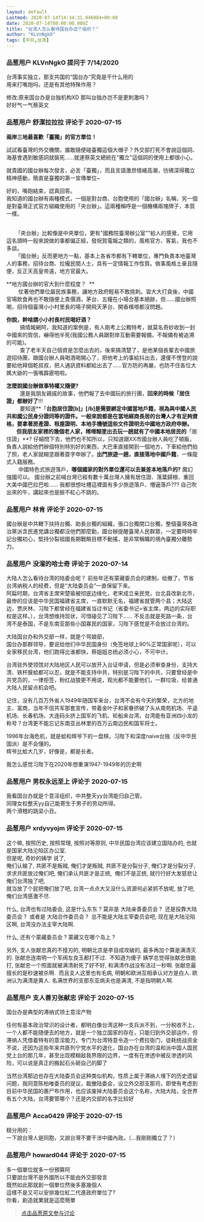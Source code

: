 ```yaml
---
layout: default
Lastmod: 2020-07-14T14:34:31.946984+00:00
date: 2020-07-14T00:00:00.000Z
title: "台湾人怎么看待国台办这个组织？"
author: "KLVnNgkO"
tags: [中共,台湾]
---
```



### 品葱用户 **KLVnNgkO** 提问于 7/14/2020
    
台湾事实独立，那支共国的“国台办”究竟是干什么用的  
用来打嘴炮吗，还是有其他特殊作用？  
  
修改:原来国台办是台独机构XD 那叫台独办岂不是更刺激吗？  
好好气一气蔡英文
    
                

### 品葱用户 **舒潔拉拉拉** 评论于 2020-07-15
        
**兩岸三地最喜歡「臺獨」的官方單位！**  
  
試試看臺灣的外交機關，誰敢隨便碰臺獨這個大帽子？外交部打死不會說這個詞、海基會遇到敏感詞就裝死……就連蔡英文總統在"獨立"這個詞的使用上都很小心。  
  
就貴國的國台辦每次發言，必言「臺獨」，而且言語激昂情緒高潮，彷彿深得獨立精神感動，簡直是臺獨的第一宣傳單位~  
  
  
  
  
好的，嘴砲結束，認真回答。  
我知道的國台辦有兩種模式，一個是對台商、台胞使用的「國台辦」名稱，另一個是對臺灣正式官方組織使用的「央台辦」。這兩種稱呼是一個機構兩塊牌子，本質一樣。  
       
  
      「央台辦」比較像是中央單位，更有"國務院臺灣辦公室""給人的感覺，它用這名頭時一般來說做的事都偏正經，發祝賀電報之類的，風格官方、客氣，我也不多談。  
      「國台辦」反而更地方一點，基本上各省市都有下轄單位，專門負責本地臺灣人的事務，招待台商、拉攏民間人士，具有一定情報工作性質。做事風格土豪且隨便，反正天高皇帝遠，地方官最大。  
  
**地方國台辦的官大到什麼程度？  **  
        仗著他們單位屬民族事務，讓地方政府輕易不敢挑刺。習大大打貪後，中國官場飲食再也不敢隨便上貴價酒，茅台、五糧在小場合基本絕跡，但……國台辦照喝，招待個臺灣小小村里長的場子開飛天茅台、開香檳塔都沒問題。  
  
**你說，幹啥請小小村長村民喝好酒？**  
         搞情報網阿，我知道的案例是，有人剛考上公務特考，就莫名奇妙收到一封中國來的賀信，嚇得他半死(我國公務人員跟對岸互動需要報備，不報備有被追溯的可能)。  
         查了老半天自己個資是怎麼出去的，後來搞清楚了，是他某個長輩去中國旅遊招待團，跟國台辦人員喝酒喝開心了，把他考上的事給抖出去，還傻不愣登的說要給他拜個乾叔叔，把人通訊資料都給出去了……官方防的再嚴，也防不住各位大媽大爺的一張嘴霹靂啪啦。  
  
**怎麼說國台辦做事特權又隨便?**  
         還是我朋友親戚的故事，他們報了去中國玩的旅行團，**回來的時候「居住證」都辦好了**!!!   
         要知道**「****台胞居住證\[b\]」**\[/b\]是需要綁定**中國當地戶籍**，視為與中國人民共和國公民身分證同等的證件。一般來說都是在當地經商長居的台灣人才有足夠資格，要拿著房產證、租屋證明、本地手機號這些文件證明去中國地方政府申辦。  
        但我朋友家裡的幾個老人家，稀哩糊塗出去玩一趟就有了中國本地居民的**「居住證」**? 仔細問下去，他們也不知所以，只知道跟XX市國台辦人員吃了頓飯，負責人說給他們辦個特別特別好的東西，大巴車直接開到一個地方，下車給他們拍了照，老人家就糊塗跟著簽字申辦了。**出門旅遊一趟，直接落地中國戶籍**，一條龍式入籍服務。  
        中國特色式旅遊落戶，**哪個國家的對外單位還可以去兼差本地落戶的?** 魔幻強國可以。 國台辦之前喊台灣已經有數十萬台灣人擁有居住證、落葉歸根、重回大美中國巴拉巴啦...... 我都很想吐槽這裡面有多少旅遊落戶、懵逼落戶??? 自己吹出來的牛，講起來也是臉不紅心不跳的。
        
                

### 品葱用户 **林肯** 评论于 2020-07-15
        
國台辦是中共轄下扶持台獨、助長台獨的組織，張口台獨閉口台獨，整個臺灣各政治黨派含民進党講台獨都沒他們那麼勤，國台辦提醒臺灣人民群眾，一定要時時牢記台獨初心，堅持分裂祖國長期戰略目標不動搖，是非常稱職的境內臺獨分離勢力。
        
                

### 品葱用户 **没溜的哈士奇** 评论于 2020-07-14
        
大陆人怎么看待台湾的陆委会呢？ 前些年还有蒙藏委员会的建制，给撤了，节省台湾纳税人的经费，但是“大陆委员会”一直保留下来。   
阿扁时期，台湾省主席宋楚瑜被彻底边缘化，老宋成立亲民党，台北县改新北市，最惨的应该是中华民国福建省主席，一直默默无名，福建省就管两个县；大陆这边，贾庆林、习陛下都曾经在福建省当过书记（省委书记=省主席，两边的实际职权是这样。），台湾想维持现状，可惜碰见了习陛下…… 不反击就是死路一条，台湾不是泰国，不是东南亚那些小国寡民的国家，习陛下感觉是不会放过台湾的。  
  
大陆国台办和外交部一样，就是个骂娘部，  
国台办那群领导，要说给他们中华民国身份（免签地球上90%正常国家呢），可以全家移民台湾，他们跑得比谁都快，蔡姐姐总统必须小心，不可中计。  
  
台湾驻外使领馆对大陆地区人民可以放开入台证申请，但是必须审查身份，支持大清、铁杆膜蛤都可以忍，就是不能支持中共，特别是习陛下的中共，只要曾经是中共党员的，一律拒签，粉红战狼更不用说，观光都不能要他们，一群垃圾，给普通大陆人民留点机会吧。  
  
记住，没有几百万外省人1949年随国军来台，台湾不会有今天的繁荣，北方的地主、富商，当年不信共军那套宣传，带着金叶子和家眷挤破了头从南苑机场、平遥机场、长春机场、大连码头挤上国军的飞机、轮船来台湾，台湾能有亚洲四小龙的称号？台湾更不能忘记东南亚丛林里的百万云南边民和国军将士。   
  
1996年台海危机，就是蛤和辉爷下的一盘棋，习陛下和深度naive台独（反中华民国派）是不会懂的。  
辉爷比蛤大几岁，好像是，都是长者。  
  
我怎么感觉习陛下在2020年想重演1947-1949年的历史啊
        
                

### 品葱用户 **男权永远至上** 评论于 2020-07-15
        
我看国台办就是个意淫组织，中共整天yy台湾能归自己管。  
同理女权整天yy自己能寄生于男子的劳动所得。  
两个滑稽的跳梁小丑。
        
                

### 品葱用户 **xrdyvyojm** 评论于 2020-07-15
        
这个嘛, 按照历史, 按照常理, 按照对等原则, 中华民国台湾应该建立国陆办的, 也就是国家大陆沦陷区办公室.   
但是呢, 奇妙的姨学 说了,   
俺们认输了, 共匪不是叛贼, 俺们才是叛贼, 共匪不是分裂分子, 俺们才是分裂分子,  
求求共匪放过俺们吧, 俺们承认共匪才是正统,  俺们不是正统, 就行行好大发慈悲让俺们台湾独了吧,   
就当放了个屁把俺们放了吧, 台湾一点点大又没什么资源何必紧抓不放呢, 放了吧, 俺们台湾感激不尽.  
  
什么, 台湾也有过陆委会, 这是什么东东 ? 莫非是 大陆亲善委员会 ?  还是投靠大陆委员会 ?  或者是 大陆合作委员会 ?  总不能是大陆主宰委员会吧, 现在是大陆沦陷区啊, 台湾没办法主宰大陆啊.  
  
什么, 还有个蒙藏委员会 ? 蒙藏又在哪个岛上 ?  
  
另外, 支人张献忠真的不擅刃的, 明朝北京是李自成攻破的, 最多再加个算是满清灭的. 张献忠连南明一个军阀左良玉都打不过.  不知道为傻子 姨学总觉得张献忠很能打, 张献忠一个照面就被满清射死了好不好, 和满清作战没有活过一秒啊. 张献忠最擅长的是秒速被杀啊.  而且支人这里也有毛病, 明朝和欧洲互相承认对方是白人. 欧洲认为满清是黄人. 名满世界的支那东亚病夫也是满清, 不是指明朝人啊.
        
                

### 品葱用户 **支人善刃张献忠** 评论于 2020-07-15
        
国台办是典型的滞纳式领土意淫产物  
  
任何有基本政治常识的设计者，都明白像台湾这种一支兵派不到，一分税收不上，一个人都不能随便去的地方，就是一个独立国家的存在，只能归到外交部运作，但滞纳人凭借着特有的意淫能力，专门为台湾特意令造一个费拉衙门，徒耗统战资金不说，还因为这些年来共匪列宁党水平的退化，国台办在台湾的温和派中国人国民党上台的那几年，甚至出现模糊敌我界限的边界，一度有在渗透中被反渗透的风险，可以说是真正的搬起石头砸自己的脚了  
  
当然台湾那边也存在大陆委员会这种类似机构，性质上属于滞纳人埋下的历史遗留问题，我同意陈柏唯委员的提议，裁撤陆委会，设立外交部支那司，即使有考虑到目前中华民国的裹尸布作用，也应该废掉大陆委员会这个名称，大陆大陆，全世界有五个大陆，台湾要管哪个？还是内交部的名字比较好
        
                

### 品葱用户 **Acca0429** 评论于 2020-07-15
        
精分用的：  
一下說台灣人是同胞，又說台灣不要干涉中國內政。（...我剛剛獨立了？）
        
                

### 品葱用户 **howard044** 评论于 2020-07-15
        
多一個單位就多一份預算阿  
只要說台灣不是外國所以不能由外交部發言  
既然如此那就創一個單位然後多塞幾個人  
這樣不是又可以安排幾位紅二代進政府單位了?  
你看，創造就業就是這麼簡單
        
                





> [点击品葱原文参与讨论](https://pincong.rocks/question/28489)

